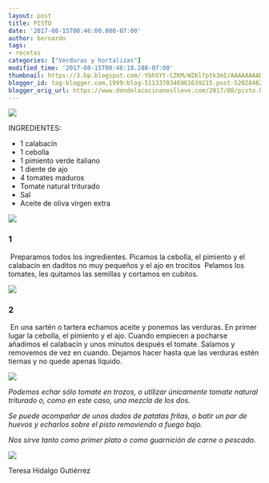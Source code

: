 ```yaml
---
layout: post
title: PISTO
date: '2017-08-15T00:46:00.000-07:00'
author: bernardo
tags:
- recetas
categories: ["Verduras y hortalizas"]
modified_time: '2017-08-15T00:46:18.288-07:00'
thumbnail: https://3.bp.blogspot.com/-YbhSYt-CZKM/WZKl7ptk3mI/AAAAAAAADzY/o3opvfvMv1gXhZcCDFZMMLe7BGYjBVjGQCLcBGAs/s72-c/00.JPG
blogger_id: tag:blogger.com,1999:blog-5113370346961639215.post-5202846291817045090
blogger_orig_url: https://www.dondelacocinanoslleve.com/2017/08/pisto.html
---
```


![](https://3.bp.blogspot.com/-YbhSYt-CZKM/WZKl7ptk3mI/AAAAAAAADzY/o3opvfvMv1gXhZcCDFZMMLe7BGYjBVjGQCLcBGAs/s400/00.JPG)

  
INGREDIENTES:
* 1 calabacín
* 1 cebolla
* 1 pimiento verde italiano
* 1 diente de ajo
* 4 tomates maduros
* Tomate natural triturado
* Sal
* Aceite de oliva virgen extra  

![](https://1.bp.blogspot.com/-VVsnnDsJ80A/WZKmGVEpFLI/AAAAAAAADzc/jzQTU57iYzMD6ucRCpPx3pgNotD41jzcQCLcBGAs/s320/01.JPG)

  

### 1

 Preparamos todos los ingredientes. Picamos la cebolla, el pimiento y el calabacín en daditos no muy pequeños y el ajo en trocitos  Pelamos los tomates, les quitamos las semillas y cortamos en cubitos.  

![](https://4.bp.blogspot.com/-qqNGRJrQKRs/WZKmP6V9EOI/AAAAAAAADzg/74tyKnHoC8gfDJKc1qqAIVo2dB84yHvLACLcBGAs/s320/02.JPG)

  

### 2

 En una sartén o tartera echamos aceite y ponemos las verduras. En primer lugar la cebolla, el pimiento y el ajo. Cuando empiecen a pocharse añadimos el calabacín y unos minutos después el tomate. Salamos y removemos de vez en cuando. Dejamos hacer hasta que las verduras estén tiernas y no quede apenas líquido.  

![](https://3.bp.blogspot.com/-uDsgZzAysDE/WZKmcNWuziI/AAAAAAAADzk/OjWkwQ7sbgQOxTbEGBxr1-3SpYujPTMdwCLcBGAs/s320/03.JPG)

  

_Podemos echar sólo tomate en trozos, o utilizar únicamente tomate natural triturado o, como en este caso, una mezcla de los dos._

_Se puede acompañar de unos dados de patatas fritas, o batir un par de huevos y echarlos sobre el pisto removiendo a fuego bajo._

_Nos sirve tanto como primer plato o como guarnición de carne o pescado._

![](https://1.bp.blogspot.com/-Ywrlp3DgLaQ/WZKmkprpmPI/AAAAAAAADzo/VV4_nvjUzLc2AIuwnquu_zUZtsRR22I5gCLcBGAs/s320/04.JPG)

  

  
Teresa Hidalgo Gutiérrez
